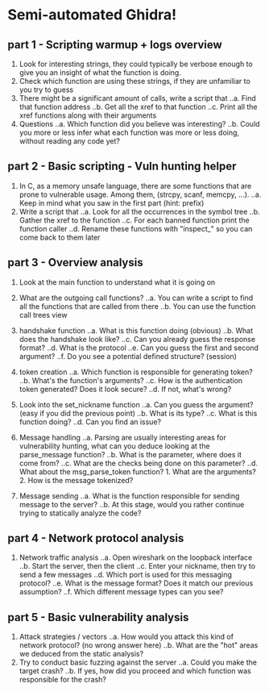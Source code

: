 # Semi-automated Ghidra!

## part 1 - Scripting warmup + logs overview

1. Look for interesting strings, they could typically be verbose enough to give you an insight of what the function is doing.
2. Check which function are using these strings, if they are unfamiliar to you try to guess
3. There might be a significant amount of calls, write a script that
	..a. Find that function address
	..b. Get all the xref to that function
	..c. Print all the xref functions along with their arguments
4. Questions
	..a. Which function did you believe was interesting?
	..b. Could you more or less infer what each function was more or less doing, without reading any code yet?

	
## part 2 - Basic scripting - Vuln hunting helper

1. In C, as a memory unsafe language, there are some functions that are prone to vulnerable usage. Among them, (strcpy, scanf, memcpy, ...).
	..a. Keep in mind what you saw in the first part (hint: prefix)
2. Write a script that
	..a. Look for all the occurrences in the symbol tree
	..b. Gather the xref to the function
	..c. For each banned function print the function caller
	..d. Rename these functions with "inspect_" so you can come back to them later
	


## part 3 - Overview analysis

1. Look at the main function to understand what it is going on
2. What are the outgoing call functions?
	..a. You can write a script to find all the functions that are called from there
	..b. You can use the function call trees view
3. handshake function
	..a. What is this function doing (obvious)
	..b. What does the handshake look like?
	..c. Can you already guess the response format?
	..d. What is the protocol 
	..e. Can you guess the first and second argument?
	..f. Do you see a potential defined structure? (session)
4. token creation
	..a. Which function is responsible for generating token?
	..b. What's the function's arguments?
	..c. How is the authentication token generated? Does it look secure?
	..d. If not, what's wrong?
5. Look into the set_nickname function
	..a. Can you guess the argument? (easy if you did the previous point)
	..b. What is its type?
	..c. What is this function doing?
	..d. Can you find an issue?

6. Message handling
	..a. Parsing are usually interesting areas for vulnerability hunting, what can you deduce looking at the parse_message function?
	..b. What is the parameter, where does it come from?
	..c. What are the checks being done on this parameter?
	..d. What about the msg_parse_token function?
		1. What are the arguments?
		2. How is the message tokenized?

7. Message sending
	..a. What is the function responsible for sending message to the server?
	..b. At this stage, would you rather continue trying to statically analyze the code?

	
## part 4 - Network protocol analysis

1. Network traffic analysis
	..a. Open wireshark on the loopback interface
	..b. Start the server, then the client
	..c. Enter your nickname, then try to send a few messages
	..d. Which port is used for this messaging protocol?
	..e. What is the message format? Does it match our previous assumption?
	..f. Which different message types can you see?

	

## part 5 - Basic vulnerability analysis

1. Attack strategies / vectors
	..a. How would you attack this kind of network protocol? (no wrong answer here)
	..b. What are the "hot" areas we deduced from the static analysis?
2. Try to conduct basic fuzzing against the server
	..a. Could you make the target crash?
	..b. If yes, how did you proceed and which function was responsible for the crash?







	
